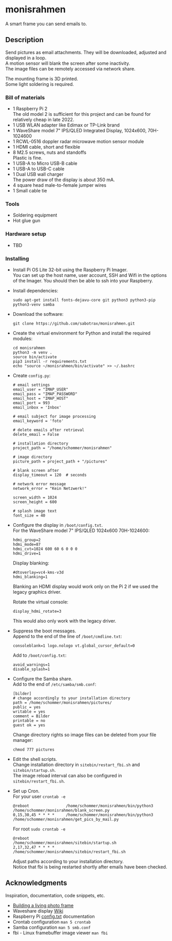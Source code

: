 # monisrahmen

A smart frame you can send emails to.

## Description

Send pictures as email attachments.
They will be downloaded, adjusted and displayed in a loop.  
A motion sensor will blank the screen after some inactivity.  
The image files can be remotely accessed via network share.

The mounting frame is 3D printed.  
Some light soldering is required.

### Bill of materials

* 1 Raspberry Pi 2  
  The old model 2 is sufficient for this project and can be found for relatively cheap in late 2022.
* 1 USB WLAN adapter like Edimax or TP-Link brand
* 1 WaveShare model 7" IPS/QLED Integrated Display, 1024x600, 70H-1024600
* 1 RCWL-0516 doppler radar microwave motion sensor module
* 1 HDMI cable, short and flexible
* 8 M2.5 screws, nuts and standoffs  
  Plastic is fine.
* 1 USB-A to Micro USB-B cable
* 1 USB-A to USB-C cable
* 1 Dual USB wall charger  
  The power draw of the display is about 350 mA.
* 4 square head male-to-female jumper wires
* 1 Small cable tie

### Tools

* Soldering equipment
* Hot glue gun

### Hardware setup

* TBD

### Installing

* Install Pi OS Lite 32-bit using the Raspberry Pi Imager.  
  You can set up the host name, user account, SSH and Wifi in the options of the Imager.
  You should then be able to ssh into your Raspberry.

* Install dependencies:
    ```
    sudo apt-get install fonts-dejavu-core git python3 python3-pip python3-venv samba
    ```

* Download the software:
    ```
    git clone https://github.com/sabotrax/monisrahmen.git
    ```

* Create the virtual environment for Python and install the required modules:
    ```
    cd monisrahmen
    python3 -m venv .
    source bin/activate
    pip3 install -r requirements.txt
    echo "source ~/monisrahmen/bin/activate" >> ~/.bashrc
    ```

* Create ``config.py``:
    ```
    # email settings
    email_user = "IMAP_USER"
    email_pass = "IMAP_PASSWORD"
    email_host = "IMAP_HOST"
    email_port = 993
    email_inbox = 'Inbox'

    # email subject for image processing
    email_keyword = 'foto'

    # delete emails after retrieval
    delete_email = False

    # installation directory
    project_path = "/home/schommer/monisrahmen"

    # image directory
    picture_path = project_path + "/pictures"

    # blank screen after
    display_timeout = 120  # seconds

    # network error message
    network_error = "Kein Netzwerk!"

    screen_width = 1024
    screen_height = 600

    # splash image text
    font_size = 40
    ```

* Configure the display in ``/boot/config.txt``.  
    For the WaveShare model 7" IPS/QLED 1024x600 70H-1024600:
    ```
    hdmi_group=2
    hdmi_mode=87
    hdmi_cvt=1024 600 60 6 0 0 0
    hdmi_drive=1
    ```

    Display blanking:
    ```
    #dtoverlay=vc4-kms-v3d
    hdmi_blanking=1
    ```
    Blanking an HDMI display would work only on the Pi 2 if we used the legacy graphics driver.

    Rotate the virtual console:
    ```
    display_hdmi_rotate=3
    ```
    This would also only work with the legacy driver.

* Suppress the boot messages.  
    Append to the end of the line of ``/boot/cmdline.txt``:
    ```
    consoleblank=1 logo.nologo vt.global_cursor_default=0
    ```

    Add to ``/boot/config.txt``:
    ```
    avoid_warnings=1
    disable_splash=1
    ```

* Configure the Samba share.  
    Add to the end of ``/etc/samba/smb.conf``:
    ```
    [bilder]
    # change accordingly to your installation directory
    path = /home/schommer/monisrahmen/pictures/
    public = yes
    writable = yes
    comment = Bilder
    printable = no
    guest ok = yes
    ```

    Change directory rights so image files can be deleted from your file manager:
    ```
    chmod 777 pictures
    ```

* Edit the shell scripts.  
    Change installation directory in ``sitebin/restart_fbi.sh`` and ``sitebin/startup.sh``.  
    The image reload interval can also be configured in ``sitebin/restart_fbi.sh``.

* Set up Cron.  
    For your user ``crontab -e``
    ```
    @reboot                /home/schommer/monisrahmen/bin/python3 /home/schommer/monisrahmen/blank_screen.py
    0,15,30,45 * * * *     /home/schommer/monisrahmen/bin/python3 /home/schommer/monisrahmen/get_pics_by_mail.py
    ```

    For root ``sudo crontab -e``
    ```
    @reboot                /home/schommer/monisrahmen/sitebin/startup.sh
    2,17,32,47 * * * *     /home/schommer/monisrahmen/sitebin/restart_fbi.sh
    ```

    Adjust paths according to your installation directory.  
    Notice that fbi is being restarted shortly after emails have been checked.

## Acknowledgments

Inspiration, documentation, code snippets, etc.
* [Building a living photo frame](https://www.ofbrooklyn.com/2014/01/2/building-photo-frame-raspberry-pi-motion-detector/)
* Waveshare display [Wiki](https://www.waveshare.com/wiki/70H-1024600) 
* Raspberry Pi [config.txt](https://www.raspberrypi.com/documentation/computers/config_txt.html) documentation
* Crontab configuration ``man 5 crontab``
* Samba configuration ``man 5 smb.conf``
* fbi - Linux framebuffer image viewer ``man fbi``
